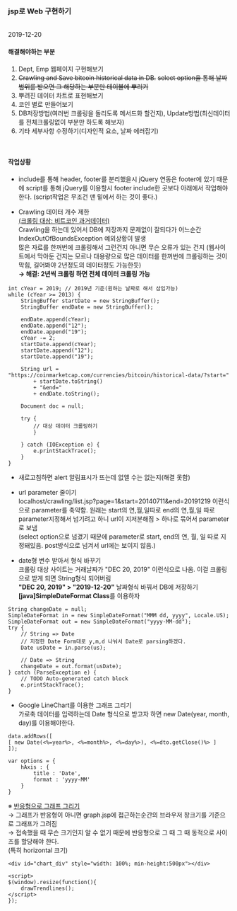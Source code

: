 ### jsp로 Web 구현하기
<br>
2019-12-20
<br>

#### 해결해야하는 부분

1. Dept, Emp 웹페이지 구현해보기
2. ~~Crawling and Save bitcoin historical data in DB.~~
~~select option을 통해 날짜 범위를 받으면 그 해당하는 부분만 테이블에 뿌리기~~    
3. 뿌려진 데이터 차트로 표현해보기  
4. 코인 별로 만들어보기  
5. DB저장방법(여러번 크롤링을 돌리도록 메서드화 할건지), Update방법(최신데이터를 전체크롤링없이 부분만 하도록 해보자)
6. 기타 세부사항 수정하기(디자인적 요소, 날짜 에러잡기)


<br>

#### 작업상황

- include를 통해 header, footer를 분리했을시 jQuery 연동은 footer에 있기 때문에
script를 통해 jQuery를 이용할시 footer include한 곳보다 아래에서 작업해야 한다. (script작업은 무조건 맨 밑에서 하는 것이 좋다.)

- Crawling 데이터 개수 제한  
[(크롤링 대상: 비트코인 과거데이터)](https://coinmarketcap.com/currencies/bitcoin/historical-data/)  
Crawling을 하는데 있어서 DB에 저장까지 문제없이 잘되다가 어느순간 IndexOutOfBoundsException 예외상황이 발생  
많은 자료를 한꺼번에 크롤링해서 그런건지 아니면 무슨 오류가 있는 건지 (웹사이트에서 막아둔 건지는 모르나 대용량으로 많은 데이터를 한꺼번에 크롤링하는 것이 막힘, 길어봐야 2년정도의 데이터정도 가능한듯)  
<b>→ 해결: 2년씩 크롤링 하면 전체 데이터 크롤링 가능</b>  
```
int cYear = 2019; // 2019년 기준(원하는 날짜로 해서 삽입가능)
while (cYear >= 2013) {
	StringBuffer startDate = new StringBuffer();
	StringBuffer endDate = new StringBuffer();

	endDate.append(cYear);
	endDate.append("12");
	endDate.append("19");
	cYear -= 2;
	startDate.append(cYear);
	startDate.append("12");
	startDate.append("19");

	String url = "https://coinmarketcap.com/currencies/bitcoin/historical-data/?start="
		+ startDate.toString()
		+ "&end=" 
		+ endDate.toString();

	Document doc = null;

	try {
		// 대상 데이터 크롤링하기
		}

	} catch (IOException e) {
		e.printStackTrace();
	}
}
```

- 새로고침하면 alert 알림표시가 뜨는데 없앨 수는 없는지(해결 못함)  

- url parameter 줄이기  
localhost/crawling/list.jsp?page=1&start=20140711&end=20191219 이런식으로 parameter를 축약함. 원래는 start의 연,월,일따로 end의 연,월,일 따로 parameter지정해서 넘기려고 하니 url이 지저분해짐 > 하나로 묶어서 parameter로 보냄  
(select option으로 넘겼기 때문에 parameter로 start, end의 연, 월, 일 따로 지정돼있음. post방식으로 넘겨서 url에는 보이지 않음.)  

- date형 변수 받아서 형식 바꾸기  
크롤링 대상 사이트는 거래날짜가 "DEC 20, 2019" 이런식으로 나옴. 이걸 크롤링으로 받게 되면 String형식 되어버림  
**"DEC 20, 2019" > "2019-12-20"** 날짜형식 바꿔서 DB에 저장하기  
**[java]SimpleDateFormat Class**를 이용하자  
```
String changeDate = null;
SimpleDateFormat in = new SimpleDateFormat("MMM dd, yyyy", Locale.US);
SimpleDateFormat out = new SimpleDateFormat("yyyy-MM-dd");
try {
	// String => Date
	// 지정한 Date Form대로 y,m,d 나눠서 Date로 parsing하겠다.
	Date usDate = in.parse(us);
			
	// Date => String
	changeDate = out.format(usDate);
} catch (ParseException e) {
	// TODO Auto-generated catch block
	e.printStackTrace();
}
```

- Google LineChart를 이용한 그래프 그리기  
가로축 데이터를 입력하는데 Date 형식으로 받고자 하면 new Date(year, month, day)를 이용해야한다.  
```
data.addRows([ 
[ new Date(<%=year%>, <%=month%>, <%=day%>), <%=dto.getClose()%> ] 
]);

var options = {
	hAxis : {
		title : 'Date',
		format : 'yyyy-MM'
	}
}
```
※ [반응형으로 그래프 그리기](https://codepen.io/flopreynat/pen/BfLkA)  
→ 그래프가 반응형이 아니면 graph.jsp에 접근하는순간의 브라우저 창크기를 기준으로 그래프가 그려짐  
→ 접속했을 때 무슨 크기인지 알 수 없기 때문에 반응형으로 그 때 그 때 동적으로 사이즈를 할당해야 한다.  
(특히 horizontal 크기) 
```
<div id="chart_div" style="width: 100%; min-height:500px"></div>

<script>
$(window).resize(function(){
	drawTrendlines();
</script>
});
```

